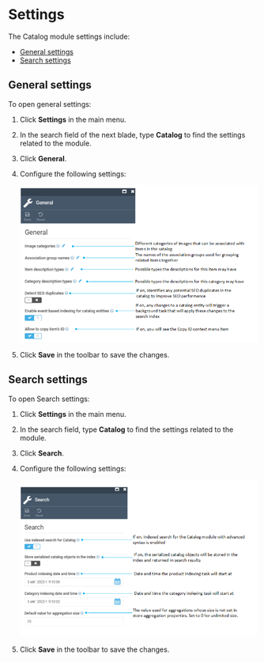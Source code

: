 # Settings

The Catalog module settings include:

* [General settings](settings.md#general-settings)
* [Search settings](settings.md#search-settings)

## General settings

To open general settings:

1. Click **Settings** in the main menu.
1. In the search field of the next blade, type **Catalog** to find the settings related to the module.
1. Click **General**.
1. Configure the following settings:

    ![General catalog settings](media/catalog-general-settings.png)

1. Click **Save** in the toolbar to save the changes.

## Search settings

To open Search settings:

1. Click **Settings** in the main menu.
1. In the search field, type **Catalog** to find the settings related to the module.
1. Click **Search**.
1. Configure the following settings:

    ![Search catalog settings](media/catalog-search-settings.png)

1. Click **Save** in the toolbar to save the changes.